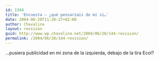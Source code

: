 ```yaml
---
id: 1344
title: 'Encuesta – ¿qué pensaríais de mí si…'
date: 2004-06-20T11:20:27+02:00
author: Chavalina
layout: revision
guid: http://www.wp.chavalina.net/2004/06/20/144-revision/
permalink: /2004/06/20/144-revision/
---
```

…pusiera publicidad en mi zona de la izquierda, debajo de la tira Ecol?